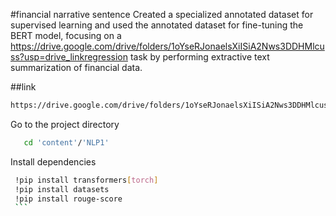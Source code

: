  #financial narrative sentence
 Created a specialized annotated dataset for supervised learning and used the annotated dataset for fine-tuning the BERT model, focusing on a https://drive.google.com/drive/folders/1oYseRJonaelsXiISiA2Nws3DDHMlcuss?usp=drive_linkregression task by performing extractive text summarization of financial data.

##link
```bash
https://drive.google.com/drive/folders/1oYseRJonaelsXiISiA2Nws3DDHMlcuss?usp=drive_link
```

Go to the project directory

```bash
   cd 'content'/'NLP1'
   ```


   Install dependencies

   ```bash
    !pip install transformers[torch]
    !pip install datasets
    !pip install rouge-score
    ```
     

  
 
